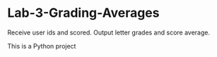 # Lab-3-Grading-Averages
Receive user ids and scored. Output letter grades and score average.

This is a Python project
